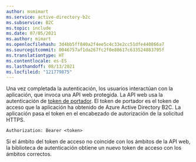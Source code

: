 ```yaml
---
author: msmimart
ms.service: active-directory-b2c
ms.subservice: B2C
ms.topic: include
ms.date: 07/05/2021
ms.author: mimart
ms.openlocfilehash: 3d4bb5ff840a2f4ee5c4c33e2cc51dfe440866a7
ms.sourcegitcommit: 0046757af1da267fc2f0e88617c633524883795f
ms.translationtype: HT
ms.contentlocale: es-ES
ms.lasthandoff: 08/13/2021
ms.locfileid: "121779875"
---
```

Una vez completada la autenticación, los usuarios interactúan con la aplicación, que invoca una API web protegida. La API web usa la autenticación de [token de portador](https://datatracker.ietf.org/doc/html/rfc6750). El token de portador es el token de acceso que la aplicación ha obtenido de Azure Active Directory B2C. La aplicación pasa el token en el encabezado de autorización de la solicitud HTTPS. 
    
```http
Authorization: Bearer <token>
```

Si el ámbito del token de acceso no coincide con los ámbitos de la API web, la biblioteca de autenticación obtiene un nuevo token de acceso con los ámbitos correctos.
